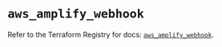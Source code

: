 # `aws_amplify_webhook`

Refer to the Terraform Registry for docs: [`aws_amplify_webhook`](https://registry.terraform.io/providers/hashicorp/aws/5.36.0/docs/resources/amplify_webhook).
